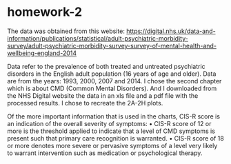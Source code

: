 # homework-2
The data was obtained from this website:
https://digital.nhs.uk/data-and-information/publications/statistical/adult-psychiatric-morbidity-survey/adult-psychiatric-morbidity-survey-survey-of-mental-health-and-wellbeing-england-2014

Data refer to the prevalence of both treated and untreated psychiatric disorders in the English adult population (16 years of age and older). Data are from the years: 1993, 2000, 2007 and 2014. I chose the second chapter which is about CMD (Common Mental Disorders). And I downloaded from the NHS Digital website the data in an xls file and a pdf file with the processed results. I chose to recreate the 2A-2H plots. 

Of the more important information that is used in the charts, CIS-R score  is an indication of the overall severity of symptoms:
• CIS-R score of 12 or more is the threshold applied to indicate that a level of CMD symptoms is present such that primary care recognition is warranted. 
• CIS-R score of 18 or more denotes more severe or pervasive symptoms of a level very likely to warrant intervention such as medication or psychological therapy. 


